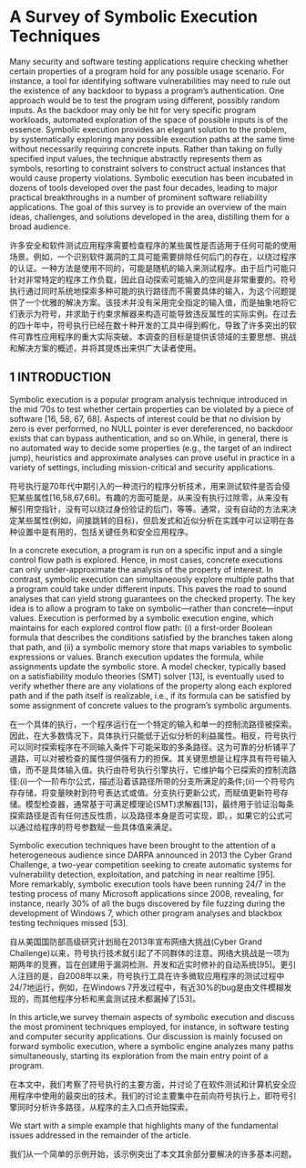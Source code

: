 # A Survey of Symbolic Execution Techniques

Many security and software testing applications require checking whether certain properties of a program hold for any possible usage scenario. For instance, a tool for identifying software vulnerabilities may need to rule out the existence of any backdoor to bypass a program’s authentication. One approach would be to test the program using different, possibly random inputs. As the backdoor may only be hit for very specific program workloads, automated exploration of the space of possible inputs is of the essence. Symbolic execution provides an elegant solution to the problem, by systematically exploring many possible execution paths at the same time without necessarily requiring concrete inputs. Rather than taking on fully specified input values, the technique abstractly represents them as symbols, resorting to constraint solvers to construct actual instances that would cause property violations. Symbolic execution has been incubated in dozens of tools developed over the past four decades, leading to major practical breakthroughs in a number of prominent software reliability applications. The goal of this survey is to provide an overview of the main ideas, challenges, and solutions developed in the area, distilling them for a broad audience.

许多安全和软件测试应用程序需要检查程序的某些属性是否适用于任何可能的使用场景。例如，一个识别软件漏洞的工具可能需要排除任何后门的存在，以绕过程序的认证。一种方法是使用不同的，可能是随机的输入来测试程序。由于后门可能只针对非常特定的程序工作负载，因此自动探索可能输入的空间是非常重要的。符号执行通过同时系统地探索多种可能的执行路径而不需要具体的输入，为这个问题提供了一个优雅的解决方案。该技术并没有采用完全指定的输入值，而是抽象地将它们表示为符号，并求助于约束求解器来构造可能导致违反属性的实际实例。在过去的四十年中，符号执行已经在数十种开发的工具中得到孵化，导致了许多突出的软件可靠性应用程序的重大实际突破。本调查的目标是提供该领域的主要思想、挑战和解决方案的概述，并将其提炼出来供广大读者使用。

## 1 INTRODUCTION

Symbolic execution is a popular program analysis technique introduced in the mid ’70s to test whether certain properties can be violated by a piece of software [16, 58, 67, 68]. Aspects of interest could be that no division by zero is ever performed, no NULL pointer is ever dereferenced, no backdoor exists that can bypass authentication, and so on.While, in general, there is no automated way to decide some properties (e.g., the target of an indirect jump), heuristics and approximate analyses can prove useful in practice in a variety of settings, including mission-critical and security applications.

符号执行是70年代中期引入的一种流行的程序分析技术，用来测试软件是否会侵犯某些属性[16,58,67,68]。有趣的方面可能是，从来没有执行过除零，从来没有解引用空指针，没有可以绕过身份验证的后门，等等。通常，没有自动的方法来决定某些属性(例如，间接跳转的目标)，但启发式和近似分析在实践中可以证明在各种设置中是有用的，包括关键任务和安全应用程序。

In a concrete execution, a program is run on a specific input and a single control flow path is explored. Hence, in most cases, concrete executions can only under-approximate the analysis of the property of interest. In contrast, symbolic execution can simultaneously explore multiple paths that a program could take under different inputs. This paves the road to sound analyses that can yield strong guarantees on the checked property. The key idea is to allow a program to take on symbolic—rather than concrete—input values. Execution is performed by a symbolic execution engine, which maintains for each explored control flow path: (i) a first-order Boolean formula that describes the conditions satisfied by the branches taken along that path, and (ii) a symbolic memory store that maps variables to symbolic expressions or values. Branch execution updates the formula, while assignments update the symbolic store. A model checker, typically based on a satisfiability modulo theories (SMT) solver [13], is eventually used to verify whether there are any violations of the property along each explored path and if the path itself is realizable, i.e., if its formula can be satisfied by some assignment of concrete values to the program’s symbolic arguments.

在一个具体的执行，一个程序运行在一个特定的输入和单一的控制流路径被探索。因此，在大多数情况下，具体执行只能低于近似分析的利益属性。相反，符号执行可以同时探索程序在不同输入条件下可能采取的多条路径。这为可靠的分析铺平了道路，可以对被检查的属性提供强有力的担保。其关键思想是让程序具有符号输入值，而不是具体输入值。执行由符号执行引擎执行，它维护每个已探索的控制流路径:(i)一个一阶布尔公式，描述沿着该路径所带的分支所满足的条件;(ii)一个符号内存存储，将变量映射到符号表达式或值。分支执行更新公式，而赋值更新符号存储。模型检查器，通常基于可满足模理论(SMT)求解器[13]，最终用于验证沿每条探索路径是否有任何违反性质，以及路径本身是否可实现，即。，如果它的公式可以通过给程序的符号参数赋一些具体值来满足。

Symbolic execution techniques have been brought to the attention of a heterogeneous audience since DARPA announced in 2013 the Cyber Grand Challenge, a two-year competition seeking to create automatic systems for vulnerability detection, exploitation, and patching in near realtime [95]. More remarkably, symbolic execution tools have been running 24/7 in the testing process of many Microsoft applications since 2008, revealing, for instance, nearly 30% of all the bugs discovered by file fuzzing during the development of Windows 7, which other program analyses and blackbox testing techniques missed [53].

自从美国国防部高级研究计划局在2013年宣布网络大挑战(Cyber Grand Challenge)以来，符号执行技术就引起了不同群体的注意。网络大挑战是一项为期两年的竞赛，旨在创建用于漏洞检测、开发和近实时修补的自动系统[95]。更引人注目的是，自2008年以来，符号执行工具在许多微软应用程序的测试过程中24/7地运行，例如，在Windows 7开发过程中，有近30%的bug是由文件模糊发现的，而其他程序分析和黑盒测试技术都漏掉了[53]。

In this article,we survey themain aspects of symbolic execution and discuss the most prominent techniques employed, for instance, in software testing and computer security applications. Our discussion is mainly focused on forward symbolic execution, where a symbolic engine analyzes many paths simultaneously, starting its exploration from the main entry point of a program.

在本文中，我们考察了符号执行的主要方面，并讨论了在软件测试和计算机安全应用程序中使用的最突出的技术。我们的讨论主要集中在前向符号执行上，即符号引擎同时分析许多路径，从程序的主入口点开始探索。

We start with a simple example that highlights many of the fundamental issues addressed in the remainder of the article.

我们从一个简单的示例开始，该示例突出了本文其余部分要解决的许多基本问题。
